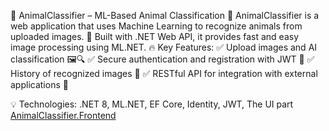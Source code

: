 🦁 AnimalClassifier – ML-Based Animal Classification 🐾
AnimalClassifier is a web application that uses Machine Learning to recognize animals from uploaded images. 🚀 Built with .NET Web API, it provides fast and easy image processing using ML.NET.
🔥 Key Features:
✅ Upload images and AI classification 🖼️🔍
✅ Secure authentication and registration with JWT 📌
✅ History of recognized images 📜
✅ RESTful API for integration with external applications 📡

💡 Technologies: .NET 8, ML.NET, EF Core, Identity, JWT,
The UI part [AnimalClassifier.Frontend](https://github.com/Tomi1819/AnimalClassifier.Frontend)
